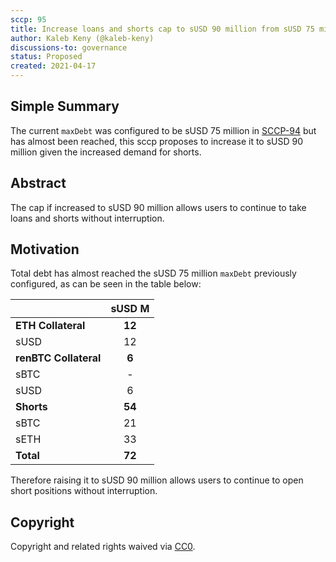 ```yaml
---
sccp: 95
title: Increase loans and shorts cap to sUSD 90 million from sUSD 75 million
author: Kaleb Keny (@kaleb-keny)
discussions-to: governance
status: Proposed
created: 2021-04-17
---
```


<!--You can leave these HTML comments in your merged SCCP and delete the visible duplicate text guides, they will not appear and may be helpful to refer to if you edit it again. This is the suggested template for new SCCPs. Note that an SCCP number will be assigned by an editor. When opening a pull request to submit your SCCP, please use an abbreviated title in the filename, `sccp-draft_title_abbrev.md`. The title should be 44 characters or less.-->

## Simple Summary

<!--"If you can't explain it simply, you don't understand it well enough." Provide a simplified and layman-accessible explanation of the SCCP.-->

The current `maxDebt` was configured to be sUSD 75 million in [SCCP-94](https://sips.synthetix.io/SCCP/sccp-94) but has almost been reached, this sccp proposes to increase it to sUSD 90 million given the increased demand for shorts.

## Abstract

<!--A short (~200 word) description of the variable change proposed.-->

The cap if increased to sUSD 90 million allows users to continue to take loans and shorts without interruption.

## Motivation

<!--The motivation is critical for SCCPs that want to update variables within Synthetix. It should clearly explain why the existing variable is not incentive aligned. SCCP submissions without sufficient motivation may be rejected outright.-->

Total debt has almost reached the sUSD 75 million `maxDebt` previously configured, as can be seen in the table below:

|                       | **sUSD M** |
| --------------------- | :--------: |
| **ETH Collateral**    |   **12**   |
| sUSD                  |     12     |
| **renBTC Collateral** |   **6**    |
| sBTC                  |     -      |
| sUSD                  |     6      |
| **Shorts**            |   **54**   |
| sBTC                  |     21     |
| sETH                  |     33     |
| **Total**             |   **72**   |


Therefore raising it to sUSD 90 million allows users to continue to open short positions without interruption.


## Copyright

Copyright and related rights waived via [CC0](https://creativecommons.org/publicdomain/zero/1.0/).
